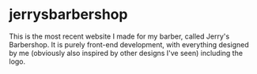 # jerrysbarbershop
This is the most recent website I made for my barber, called Jerry's Barbershop. It is purely front-end development, with everything designed by me (obviously also inspired by other designs I've seen) including the logo. 
